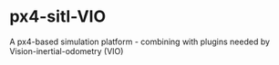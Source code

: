 # px4-sitl-VIO
A px4-based simulation platform - combining with plugins needed by Vision-inertial-odometry (VIO)
